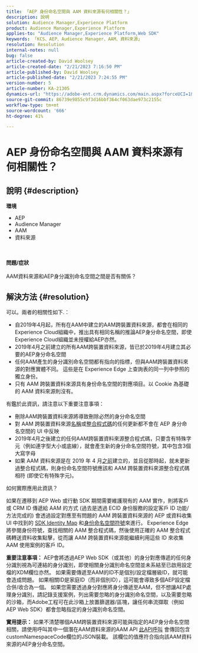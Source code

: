 ```yaml
---
title: 「AEP 身份命名空間與 AAM 資料來源有何相關性？」
description: 說明
solution: Audience Manager,Experience Platform
product: Audience Manager,Experience Platform
applies-to: "Audience Manager,Experience Platform,Web SDK"
keywords: 「KCS、AEP、Audience Manager、AAM、資料來源」
resolution: Resolution
internal-notes: null
bug: false
article-created-by: David Woolsey
article-created-date: "2/21/2023 7:16:50 PM"
article-published-by: David Woolsey
article-published-date: "2/21/2023 7:24:55 PM"
version-number: 5
article-number: KA-21305
dynamics-url: "https://adobe-ent.crm.dynamics.com/main.aspx?forceUCI=1&pagetype=entityrecord&etn=knowledgearticle&id=56ef2348-1cb2-ed11-83fe-6045bd006e5a"
source-git-commit: 86739e9855c9f3d16bbf364cf063dae973c2155c
workflow-type: tm+mt
source-wordcount: '666'
ht-degree: 41%

---
```


# AEP 身份命名空間與 AAM 資料來源有何相關性？

## 說明 {#description}

<b>環境</b>
- AEP
- Audience Manager
- AAM
- 資料來源

<br> <br><b>問題/症狀</b><br> <br>AAM資料來源和AEP身分識別命名空間之間是否有關係？

## 解決方法 {#resolution}


可以。兩者的相關性如下.：

- 自2019年4月起，所有在AAM中建立的AAM跨裝置資料來源，都會在相同的Experience Cloud組織中，推出具有相同名稱的推論AEP身分命名空間，即使Experience Cloud組織並未授權給AEP亦然。
- 2019年4月之前建立的所有AAM跨裝置資料來源，皆已於2019年4月建立其必要的AEP身分命名空間
- 任何AAM產生的身分識別命名空間都有指向的指標，但與AAM跨裝置資料來源的對應實體不同。 這些是在 Experience Edge 上查詢表的同一列中參照的獨立身份。
- 只有 AAM 跨裝置資料來源具有身份命名空間的對應項目。以 Cookie 為基礎的 AAM 資料來源則沒有。


有鑑於此資訊，請注意以下重要注意事項：

- 刪除AAM跨裝置資料來源將導致刪除必然的身分命名空間
- 對 AAM 跨裝置資料來源<u>名稱</u>或<u>整合程式碼</u>的任何更新都不會在 AEP 身分命名空間的 UI 中反映
- 2019年4月之後建立的任何AAM跨裝置資料來源整合程式碼，只要含有特殊字元（例如連字型大小或底線），就會產生新的身分命名空間符號，其中包含3個大寫字母
- 如果 AAM 資料來源是在 2019 年 4 月<u>之前</u>建立的，並且從那時起，就未更新過整合程式碼，則身份命名空間符號應該和 AAM 跨裝置資料來源整合程式碼相符 (即使它有特殊字元)。


如何實際應用此資訊？

如果在遷移到 AEP Web 或行動 SDK 期間需要維護現有的 AAM 實作，則將客戶或 CRM ID 傳遞給 AAM 的方式 (過去是透過 ECID 身份服務的設定客戶 ID 功能/方法完成的) 會透過設定對應至有問題的 AAM 跨裝置資料來源的 AEP 或資料收集 UI 中找到的 [SDK Identity Map](https://experienceleague.adobe.com/docs/experience-platform/edge/identity/overview.html?lang=en) 和<u>身份命名空間符號</u>來進行。  Experience Edge 將參閱身份符號，查找相關的 AAM 整合程式碼，然後使用正確的 AAM 整合程式碼轉送資料收集點擊，從而讓 AAM 跨裝置資料來源能繼續利用這些 ID 來收集 AAM 使用案例的客戶 ID。

<b>重要注意事項：</b> AEP會將透過AEP Web SDK（或其他）的身分對應傳遞的任何身分識別視為可連結的身分識別，即使相關身分識別命名空間並未系結至已啟用設定檔的XDM欄位亦然。 如果需要傳遞至AAM的ID不是個別/設定檔層級ID，就可能會造成問題。 如果相關ID是家庭ID（而非個別ID），這可能會導致多個AEP設定檔合併/收合為一個。 如果您需要透過身分對應將身分傳遞至AAM，但不想讓AEP處理身分識別，請記錄支援案例，列出需要忽略的身分識別命名空間，以及需要忽略的沙箱，而Adobe工程可在此沙箱上放置篩選器/區塊，讓任何串流擷取（例如AEP Web SDK）都會忽略指定的身分識別命名空間。

<b>實用提示：</b> 如果不清楚哪個AAM跨裝置資料來源可能與指定的AEP身分命名空間相關，請使用呼叫其中一個潛在AAM資料來源的AAM API [此API呼叫](https://vhttps://bank.demdex.com/portal/swagger/index.html#/Data%20Source%20API/get_datasources__dataSourceId_) 會傳回包含customNamespaceCode欄位的JSON裝載。 該欄位的值應符合指向該AAM資料來源的AEP身分命名空間。


